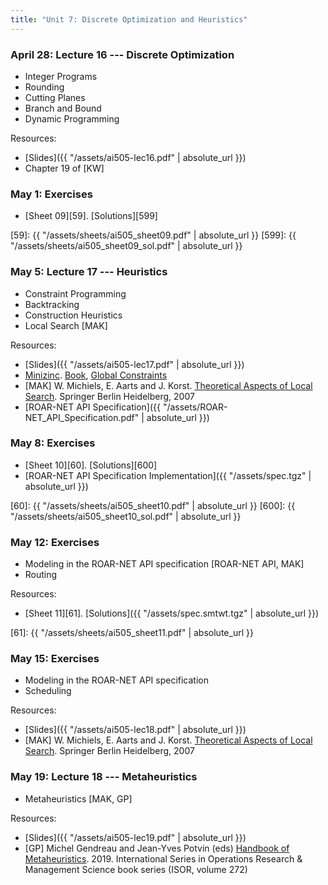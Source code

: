 ```yaml
---
title: "Unit 7: Discrete Optimization and Heuristics" 
---
```


### April 28: Lecture 16 --- Discrete Optimization

- Integer Programs
- Rounding
- Cutting Planes
- Branch and Bound
- Dynamic Programming


Resources:

- [Slides]({{ "/assets/ai505-lec16.pdf" | absolute_url }})
- Chapter 19 of [KW]


### May 1: Exercises

- [Sheet 09][59]. [Solutions][599]

[59]: {{ "/assets/sheets/ai505_sheet09.pdf" | absolute_url }}
[599]: {{ "/assets/sheets/ai505_sheet09_sol.pdf" | absolute_url }}

### May 5: Lecture 17 --- Heuristics

- Constraint Programming
- Backtracking 
- Construction Heuristics
- Local Search [MAK]

Resources:

- [Slides]({{ "/assets/ai505-lec17.pdf" | absolute_url }})
- [Minizinc](https://www.minizinc.org/).
  [Book](https://docs.minizinc.dev/_/downloads/en/stable/pdf/), [Global
  Constraints](https://docs.minizinc.dev/en/stable/lib-globals.html)
- [MAK] W. Michiels, E. Aarts and J. Korst. [Theoretical Aspects of Local
  Search](http://dx.doi.org/10.1007/978-3-540-35854-1). Springer Berlin
  Heidelberg, 2007
- [ROAR-NET API Specification]({{ "/assets/ROAR-NET_API_Specification.pdf" | absolute_url }})

### May 8: Exercises

- [Sheet 10][60]. [Solutions][600]
- [ROAR-NET API Specification Implementation]({{ "/assets/spec.tgz" | absolute_url }})

[60]: {{ "/assets/sheets/ai505_sheet10.pdf" | absolute_url }}
[600]: {{ "/assets/sheets/ai505_sheet10_sol.pdf" | absolute_url }}

### May 12: Exercises

- Modeling in the ROAR-NET API specification [ROAR-NET API, MAK]
- Routing

Resources:

- [Sheet 11][61]. [Solutions]({{ "/assets/spec.smtwt.tgz" | absolute_url }})


[61]: {{ "/assets/sheets/ai505_sheet11.pdf" | absolute_url }}

### May 15: Exercises

- Modeling in the ROAR-NET API specification
- Scheduling

Resources:

- [Slides]({{ "/assets/ai505-lec18.pdf" | absolute_url }})
- [MAK] W. Michiels, E. Aarts and J. Korst. [Theoretical Aspects of Local
  Search](http://dx.doi.org/10.1007/978-3-540-35854-1). Springer Berlin
  Heidelberg, 2007


### May 19: Lecture 18 --- Metaheuristics

- Metaheuristics [MAK, GP]

Resources:

- [Slides]({{ "/assets/ai505-lec19.pdf" | absolute_url }})
- [GP] Michel Gendreau and Jean-Yves Potvin (eds) [Handbook of
  Metaheuristics](https://doi-org.proxy1-bib.sdu.dk/10.1007/978-3-319-91086-4).
  2019. International Series in Operations Research & Management Science book
  series (ISOR, volume 272)

